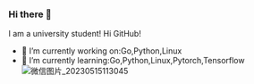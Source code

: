 ### Hi there 👋
I am a university student! Hi GitHub!
- 🔭 I’m currently working on:Go,Python,Linux
- 🌱 I’m currently learning:Go,Python,Linux,Pytorch,Tensorflow
![微信图片_20230515113045](https://github.com/Kevin3599/Kevin3599/assets/69574926/66e9d593-03f6-442d-86ba-ea7931a3fea8)
